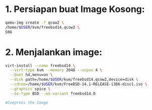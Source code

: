 # 1. Persiapan buat Image Kosong:
```sh
qemu-img create -f qcow2 \
/home/$USER/kvm/freebsd14.qcow2 \
50G
```

# 2. Menjalankan image:

```sh
virt-install --name freebsd14 \
  --virt-type kvm --memory 2048 --vcpus 4 \
  --boot hd,menu=on \
  --disk path=/home/$USER/kvm/freebsd14.qcow2,device=disk \
  --cdrom=/home/$USER/kvm/FreeBSD-14.1-RELEASE-i386-disc1.iso \
  --graphics spice \
  --os-type BSD --os-variant freebsd14.0

#Compress the Image
 
